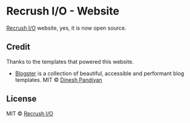 # Recrush I/O - Website

[Recrush I/O](https://recrush.io) website, yes, it is now open source.

## Credit

Thanks to the templates that powered this website.

- [Blogster](https://github.com/flexdinesh/blogster) is a collection of beautiful, accessible and performant blog templates. MIT © [Dinesh Pandiyan](https://github.com/flexdinesh)

## License

MIT © [Recrush I/O](https://recrush.io)
